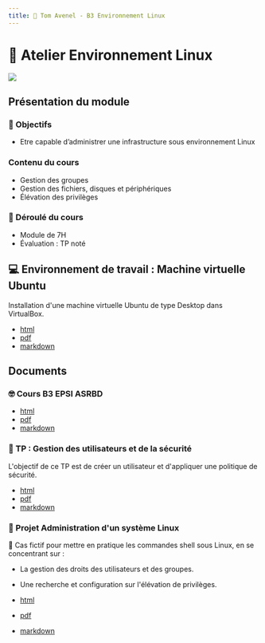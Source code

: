 ```yaml
---
title: 🐧 Tom Avenel - B3 Environnement Linux
---
```


# 🐧 Atelier Environnement Linux

![](/resources/images/cover/linux.jpg)

## Présentation du module

### 🎯 Objectifs

- Etre capable d’administrer une infrastructure sous environnement Linux

### Contenu du cours

- Gestion des groupes
- Gestion des fichiers, disques et périphériques
- Élévation des privilèges

### 📅 Déroulé du cours

- Module de 7H
- Évaluation : TP noté

## 💻 Environnement de travail : Machine virtuelle Ubuntu

Installation d'une machine virtuelle Ubuntu de type Desktop dans VirtualBox.

- [html](/cours/linux/installation/tp-installation-vbox-ubuntu-workstation.html)
- [pdf](/cours/linux/installation/tp-installation-vbox-ubuntu-workstation.pdf)
- [markdown](/cours/linux/installation/tp-installation-vbox-ubuntu-workstation.md)

## Documents

### 🤓 Cours B3 EPSI ASRBD

- [html](/cours/linux/niveau1/linux-cours-b3-asrbd.html)
- [pdf](/cours/linux/niveau1/linux-cours-b3-asrbd.pdf)
- [markdown](/cours/linux/niveau1/linux-cours-b3-asrbd.md)

### 👥 TP : Gestion des utilisateurs et de la sécurité

L'objectif de ce TP est de créer un utilisateur et d'appliquer une politique de sécurité. 

- [html](/cours/linux/niveau2/tp-utilisateurs.html)
- [pdf](/cours/linux/niveau2/tp-utilisateurs.pdf)
- [markdown](/cours/linux/niveau2/tp-utilisateurs.md)

### 📌 Projet Administration d'un système Linux

🔐 Cas fictif pour mettre en pratique les commandes shell sous Linux, en se concentrant sur :

- La gestion des droits des utilisateurs et des groupes.
- Une recherche et configuration sur l'élévation de privilèges.

- [html](/cours/linux/tp-admin-technova.html)
- [pdf](/cours/linux/tp-admin-technova.pdf)
- [markdown](/cours/linux/tp-admin-technova.md)

